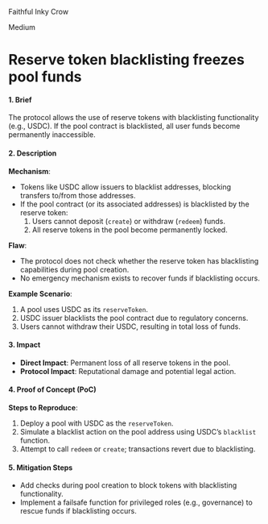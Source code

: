 Faithful Inky Crow

Medium

# Reserve token blacklisting freezes pool funds

#### 1. Brief
The protocol allows the use of reserve tokens with blacklisting functionality (e.g., USDC). If the pool contract is blacklisted, all user funds become permanently inaccessible.  

#### 2. Description
**Mechanism**:  
- Tokens like USDC allow issuers to blacklist addresses, blocking transfers to/from those addresses.  
- If the pool contract (or its associated addresses) is blacklisted by the reserve token:  
  1. Users cannot deposit (`create`) or withdraw (`redeem`) funds.  
  2. All reserve tokens in the pool become permanently locked.  

**Flaw**:  
- The protocol does not check whether the reserve token has blacklisting capabilities during pool creation.  
- No emergency mechanism exists to recover funds if blacklisting occurs.  

**Example Scenario**:  
1. A pool uses USDC as its `reserveToken`.  
2. USDC issuer blacklists the pool contract due to regulatory concerns.  
3. Users cannot withdraw their USDC, resulting in total loss of funds.  

#### 3. Impact  
- **Direct Impact**: Permanent loss of all reserve tokens in the pool.  
- **Protocol Impact**: Reputational damage and potential legal action.  

#### 4. Proof of Concept (PoC)  
**Steps to Reproduce**:  
1. Deploy a pool with USDC as the `reserveToken`.  
2. Simulate a blacklist action on the pool address using USDC’s `blacklist` function.  
3. Attempt to call `redeem` or `create`; transactions revert due to blacklisting.  

#### 5. Mitigation Steps
- Add checks during pool creation to block tokens with blacklisting functionality.  
- Implement a failsafe function for privileged roles (e.g., governance) to rescue funds if blacklisting occurs.  
